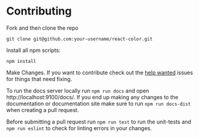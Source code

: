 # Contributing

Fork and then clone the repo

    git clone git@github.com:your-username/react-color.git

Install all npm scripts:

    npm install

Make Changes. If you want to contribute check out the [help wanted](https://github.com/casesandberg/react-color/issues?q=is%3Aissue+is%3Aopen+label%3A%22help+wanted%22) issues for things that need fixing.

To run the docs server locally run `npm run docs` and open http://localhost:9100/docs/. If you end up making any changes to the documentation or documentation site make sure to run `npm run docs-dist` when creating a pull request.

Before submitting a pull request run `npm run test` to run the unit-tests and `npm run eslint` to check for linting errors in your changes.
